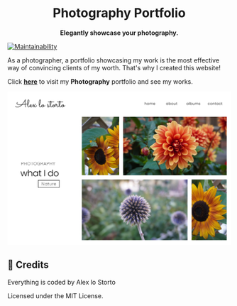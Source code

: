 <h1 align="center">Photography Portfolio</h1>

<p align="center">
  <b>Elegantly showcase your photography.</b>
</p>

[![Maintainability](https://img.shields.io/codeclimate/maintainability/alexlostorto/photography?style=for-the-badge&message=Code+Climate&labelColor=222222&logo=Code+Climate&logoColor=FFFFFF)](https://codeclimate.com/github/alexlostorto/photography/maintainability)

As a photographer, a portfolio showcasing my work is the most effective way of convincing clients of my worth. That's why I created this website!

Click [**here**](https://alexlostorto.co.uk/) to visit my **Photography** portfolio and see my works.

![image](https://raw.githubusercontent.com/alexlostorto/photography/main/.github/home.png)

## 📜 Credits

Everything is coded by Alex lo Storto

Licensed under the MIT License.
